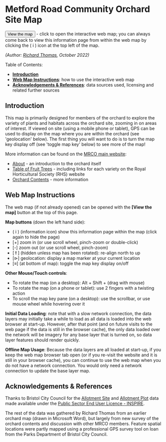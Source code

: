 # Metford Road Community Orchard Site Map

[<button>View the map</button>](https://richard-thomas.github.io/orchard_sitemap/dist) - click to open the interactive web map; you can always come back to view this information page from within the web map by clicking the ( i ) icon at the top left of the map.

_(Author: [Richard Thomas](https://richard-thomas.github.io/), October 2022)_

Table of Contents:

- **[Introduction](#introduction)**
- **[Web Map Instructions](#web-map-instructions)**: how to use the interactive web map
- **[Acknowledgements & References](#acknowledgements--references)**: data sources used, licensing and related further sources

## Introduction

This map is primarily designed for members of the orchard to explore the variety of plants and habitats across the orchard site, zooming in on areas of interest. If viewed on site (using a mobile phone or tablet), GPS can be used to display on the map where you are within the orchard (see 'geolocation' below). The first thing you will want to do is to turn the map key display off (see 'toggle map key' below) to see more of the map!

More information can be found on the [MRCO main website](https://mrco.wikidot.com/):

- [About](https://mrco.wikidot.com/main:about) - an introduction to the orchard itself
- [Table of Fruit Trees](https://mrco.wikidot.com/main:table-of-fruit-trees) - including links for each variety on the Royal Horticultural Society (RHS) website
- [Orchard Contents](https://mrco.wikidot.com/main:whatwehave) - more information

## Web Map Instructions

The web map (if not already opened) can be opened with the **[View the map]** button at the top of this page.

**Map buttons** (down the left hand side):

- ( i ) (information icon) show this information page within the map (click again to hide the page)
- [+] zoom in (or use scroll wheel, pinch-zoom or double-click)
- [-] zoom out (or use scroll wheel, pinch-zoom)
- [&#x21D1;] (hidden unless map has been rotated): re-align north to up
- [&#x22B3;] geolocation: display a map marker at your current location
- [&equiv;] (at bottom of map): toggle the map key display on/off

**Other Mouse/Touch controls**:

- To rotate the map (on a desktop): Alt + Shift + (drag with mouse)
- To rotate the map (on a phone or tablet): use 2 fingers with a twisting action
- To scroll the map key pane (on a desktop): use the scrollbar, or use mouse wheel while hovering over it

**Initial Data Loading**: note that with a slow network connection, the data layers may initially take a while to load as all data is loaded into the web browser at start-up. However, after that point (and on future visits to the web page if the data is still in the browser cache), the only data loaded over the network will be imagery for any base layer that is turned on, so data layer features should render quickly.

**Offline Map Usage**: Because the data layers are all loaded at start-up, if you keep the web map browser tab open (or if you re-visit the website and it is still in your browser cache), you can continue to use the web map when you do not have a network connection. You would only need a network connection to update the base layer map.

## Acknowledgements & References

Thanks to Bristol City Council for the [Allotment Site](https://opendata.bristol.gov.uk/explore/dataset/allotment-sites/information/) and [Allotment Plot](https://opendata.bristol.gov.uk/explore/dataset/allotment-plots/information/) data made available under the [Public Sector End User Licence - INSPIRE](https://www.ordnancesurvey.co.uk/documents/licensing/inspire-end-user-licence.pdf).

The rest of the data was gathered by Richard Thomas from an earlier orchard map (drawn in Microsoft Word), but largely from new survey of the orchard contents and discussion with other MRCO members. Feature spatial locations were partly mapped using a professional GPS survey tool on loan from the Parks Department of Bristol City Council.
